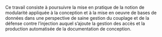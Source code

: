 Ce travail consiste à poursuivre la mise en pratique de la notion de modularité appliquée à la conception et
à la mise en oeuvre de bases de données dans une perspective de saine gestion du couplage et de la défense
contre l’injection auquel s’ajoute la gestion des accès et la production automatisée de la documentation de
conception.
